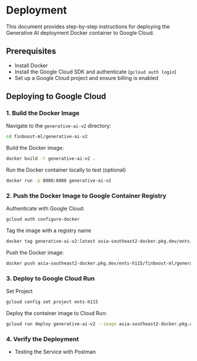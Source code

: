 # Deployment

This document provides step-by-step instructions for deploying the Generative AI deployment Docker container to Google Cloud.

## Prerequisites

- Install Docker
- Install the Google Cloud SDK and authenticate (`gcloud auth login`)
- Set up a Google Cloud project and ensure billing is enabled

## Deploying to Google Cloud

### 1. Build the Docker Image

Navigate to the `generative-ai-v2` directory:

```sh
cd finboost-ml/generative-ai-v2
```

Build the Docker image:

<!-- ```sh
docker build -t gcr.io/[PROJECT-ID]/generative-ai-v2 .
``` -->

```sh
docker build -t generative-ai-v2 .
```

Run the Docker container locally to test (optional)

```sh
docker run -p 8080:8080 generative-ai-v2
```

### 2. Push the Docker Image to Google Container Registry

Authenticate with Google Cloud:

```sh
gcloud auth configure-docker
```

<!-- Create repo

```sh
gcloud artifacts repositories create REPOSITORY-ID --repository-format=docker --location=southeast-asia2

``` -->

Tag the image with a registry name

```sh
docker tag generative-ai-v2:latest asia-southeast2-docker.pkg.dev/ents-h115/finboost-ml/generative-ai-v2:latest
```

Push the Docker image:

<!-- ```sh
docker push gcr.io/[PROJECT-ID]/generative-ai-v2
``` -->

```sh
docker push asia-southeast2-docker.pkg.dev/ents-h115/finboost-ml/generative-ai-v2:latest
```

### 3. Deploy to Google Cloud Run

Set Project

```sh
gcloud config set project ents-h115
```

Deploy the container image to Cloud Run:

<!-- ```sh
gcloud run deploy finboost-ml --image asia-southeast2-docker.pkg.dev/ents-h115/finboost-ml/generative-ai-v2:latest --platform managed --region asia-southeast2 --allow-unauthenticated

``` -->

```sh
gcloud run deploy generative-ai-v2 --image asia-southeast2-docker.pkg.dev/ents-h115/finboost-ml/generative-ai-v2:latest --platform managed --region asia-southeast2 --allow-unauthenticated

```

### 4. Verify the Deployment

- Testing the Service with Postman
